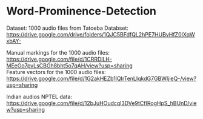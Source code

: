 # Word-Prominence-Detection

Dataset:
1000 audio files from Tatoeba Databset: https://drive.google.com/drive/folders/1QJC5BFdfQL2hPE7HUBvHfZ0IXqWxbAY-  

Manual markings for the 1000 audio files: https://drive.google.com/file/d/1CRRDlLH-MEeGo7pvLsCBGh8bht5o7qAH/view?usp=sharing  
Feature vectors for the 1000 audio files: https://drive.google.com/file/d/1G2akHEZb1lQIrTenLIqkdG7GBWIjieQ-/view?usp=sharing  


Indian audios NPTEL data: https://drive.google.com/file/d/12bJuHOudcql3DVe9tCfIRogHpS_hBUnD/view?usp=sharing

